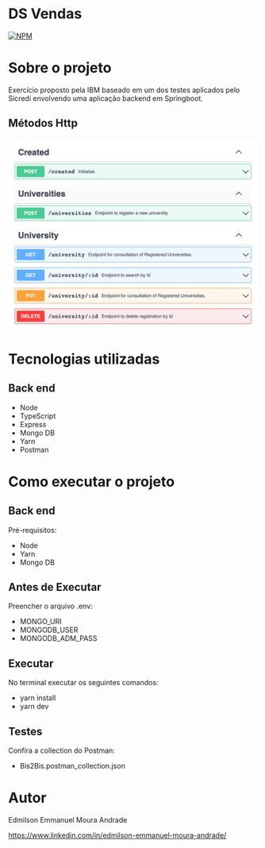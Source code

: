 # DS Vendas
[![NPM](https://img.shields.io/npm/l/react)](https://github.com/EdmilsonEMAndrade/projeto-sds3/blob/master/LICENSE) 

# Sobre o projeto

Exercício proposto pela IBM baseado em um dos testes aplicados pelo Sicredi envolvendo uma aplicação backend em Springboot.

##


## Métodos Http
<img src="./asset/metodosHttp.png" alt="Métodos Http"/>


# Tecnologias utilizadas
## Back end
- Node
- TypeScript
- Express
- Mongo DB
- Yarn
- Postman

# Como executar o projeto

## Back end
Pré-requisitos: 
- Node
- Yarn
- Mongo DB

## Antes de Executar
Preencher o arquivo .env:
- MONGO_URI
- MONGODB_USER
- MONGODB_ADM_PASS

## Executar
No terminal executar os seguintes comandos:
- yarn install
- yarn dev

## Testes
Confira a collection do Postman:
- Bis2Bis.postman_collection.json

# Autor
Edmilson Emmanuel Moura Andrade

https://www.linkedin.com/in/edmilson-emmanuel-moura-andrade/
